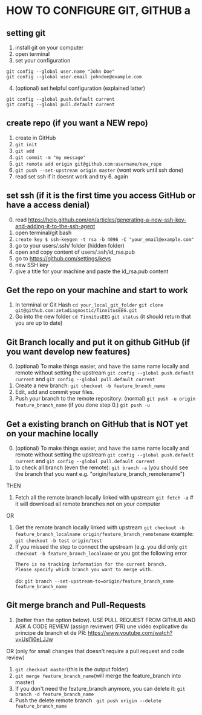 # HOW TO CONFIGURE GIT, GITHUB a

## setting git
1. install git on your computer
2. open terminal
3. set your configuration
```
git config --global user.name "John Doe"
git config --global user.email johndoe@example.com
``` 
4. (optional) set helpful configuration (explained latter)
```
git config --global push.default current
git config --global pull.default current
```

## create repo (if you want a NEW repo)
1. create in GitHub
2. `git init`
3. `git add`
4. `git commit -m "my message"`
5. `git remote add origin git@github.com:username/new_repo`
6. `git push --set-upstream origin master` (wont work until ssh done)
7. read set ssh if it doesnt work and try 6. again

## set ssh  (if it is the first time you access GitHub or have a access denial)
0. read https://help.github.com/en/articles/generating-a-new-ssh-key-and-adding-it-to-the-ssh-agent
1. open terminal/git bash
2. `create key $ ssh-keygen -t rsa -b 4096 -C "your_email@example.com"`
3. go to your users/.ssh/ folder (hidden folder)
4. open and copy content of users/.ssh/id_rsa.pub
5. go to https://github.com/settings/keys
6. new SSH key
7. give a title for your machine and paste the id_rsa.pub content

## Get the repo on your machine and start to work

1. In terminal or Git Hash
  `cd your_local_git_folder`
  `git clone git@github.com:zetadiagnostic/TinnitusEEG.git`
2. Go into the new folder 
	`cd TinnitusEEG`
	`git status` (it should return that you are up to date)

## Git Branch locally and put it on github GitHub (if you want develop new features)

0. (optional) To make things easier, and have the same name locally and remote without setting the upstream
    `git config --global push.default current` and  `git config --global pull.default current`
1. Create a new branch:
    `git checkout -b feature_branch_name`
2. Edit, add and commit your files.
3. Push your branch to the remote repository:
    (normal) `git push -u origin feature_branch_name`
    (if you done step 0.) `git push -u`


## Get a existing branch on GitHub that is NOT yet on your machine locally
0. (optional) To make things easier, and have the same name locally and remote without setting the upstream
    `git config --global push.default current` and  `git config --global pull.default current`
1. to check all branch (even the remote):
    `git branch -a` (you should see the branch that you want e.g. "origin/feature_branch_remotename")

THEN
1.  Fetch all the remote branch locally linked with upstream
    `git fetch -a` # it will download all remote branches not on your computer
    
OR
1.  Get the remote branch locally linked with upstream
	`git checkout -b feature_branch_localname origin/feature_branch_remotename`
	 example: `git checkout -b test origin/test`
1. If you missed the step to connect the upstream 
    (e.g. you did only `git checkout -b feature_branch_localname` or you got the following error
    ```
    There is no tracking information for the current branch.
    Please specify which branch you want to merge with.
    ```
    do: `git branch --set-upstream-to=origin/feature_branch_name feature_branch_name`
    
## Git merge branch and Pull-Requests

1. (better than the option below). USE PULL REQUEST FROM GITHUB AND ASK A CODE REVIEW (assign reviewer)
   (FR) une vidéo explicative du principe de branch et de PR: https://www.youtube.com/watch?v=UsI1i0eLJJw
    
OR (only for small changes that doesn't require a pull request and code review)

1. `git checkout master`(this is the output folder)
2. `git merge feature_branch_name`(will merge the feature_branch into master)
3. If you don't need the feature_branch anymore, you can delete it:
   `git branch -d feature_branch_name`
4. Push the delete remote branch
    ` git push origin --delete feature_branch_name`